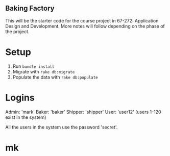 Baking Factory
---
This will be the starter code for the course project in 67-272: Application Design and Development.  More notes will follow depending on the phase of the project.

# Setup
1. Run `bundle install`
2. Migrate with `rake db:migrate`
3. Populate the data with `rake db:populate` 

# Logins 
Admin: 'mark'
Baker: 'baker'
Shipper: 'shipper'
User: 'user12' (users 1-120 exist in the system)

All the users in the system use the password 'secret'.

# mk
